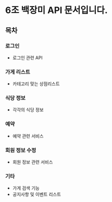 # 6조 백장미 API 문서입니다.

## 목차

###  로그인

* 로그인 관련 API

###  가게 리스트

* 카테고리 맞는 상점리스트

###  식당 정보

*  각각의 식당 정보

###  예약

*  예약 관련 서비스

###  회원 정보 수정

*  회원 정보 관련 서비스

###  기타

*  가게 검색 기능
*  공지사항 및 이벤트 리스트



